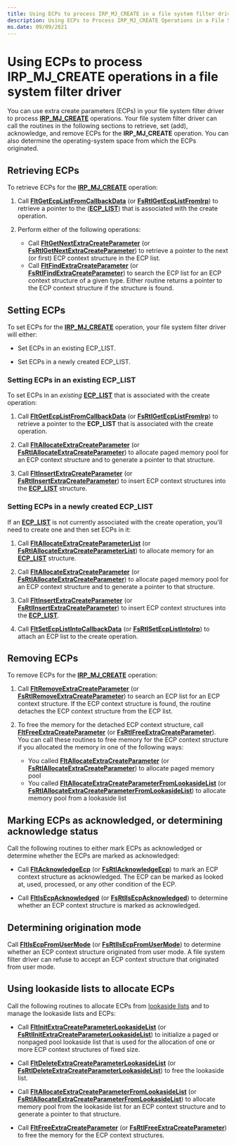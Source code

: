```yaml
---
title: Using ECPs to process IRP_MJ_CREATE in a file system filter driver
description: Using ECPs to Process IRP_MJ_CREATE Operations in a File System Filter Driver
ms.date: 09/09/2021
---
```


# Using ECPs to process IRP_MJ_CREATE operations in a file system filter driver

You can use extra create parameters (ECPs) in your file system filter driver to process [**IRP_MJ_CREATE**](./irp-mj-create.md) operations. Your file system filter driver can call the routines in the following sections to retrieve, set (add), acknowledge, and remove ECPs for the **IRP_MJ_CREATE** operation. You can also determine the operating-system space from which the ECPs originated.

## Retrieving ECPs

To retrieve ECPs for the [**IRP_MJ_CREATE**](./irp-mj-create.md) operation:

1. Call [**FltGetEcpListFromCallbackData**](/windows-hardware/drivers/ddi/fltkernel/nf-fltkernel-fltgetecplistfromcallbackdata) (or [**FsRtlGetEcpListFromIrp**](/windows-hardware/drivers/ddi/ntifs/nf-ntifs-fsrtlgetecplistfromirp)) to retrieve a pointer to the ([**ECP_LIST**](/previous-versions/windows/hardware/drivers/ff540148(v=vs.85))) that is associated with the create operation.

2. Perform either of the following operations:
    - Call [**FltGetNextExtraCreateParameter**](/windows-hardware/drivers/ddi/fltkernel/nf-fltkernel-fltgetnextextracreateparameter) (or [**FsRtlGetNextExtraCreateParameter**](/windows-hardware/drivers/ddi/ntifs/nf-ntifs-fsrtlgetnextextracreateparameter)) to retrieve a pointer to the next (or first) ECP context structure in the ECP list.
    - Call [**FltFindExtraCreateParameter**](/windows-hardware/drivers/ddi/fltkernel/nf-fltkernel-fltfindextracreateparameter) (or [**FsRtlFindExtraCreateParameter**](/windows-hardware/drivers/ddi/ntifs/nf-ntifs-fsrtlfindextracreateparameter)) to search the ECP list for an ECP context structure of a given type. Either routine returns a pointer to the ECP context structure if the structure is found.

## Setting ECPs

To set ECPs for the [**IRP_MJ_CREATE**](./irp-mj-create.md) operation, your file system filter driver will either:

- Set ECPs in an existing ECP_LIST.

- Set ECPs in a newly created ECP_LIST.

### Setting ECPs in an existing ECP_LIST

To set ECPs in an *existing* [**ECP_LIST**](/previous-versions/windows/hardware/drivers/ff540148(v=vs.85)) that is associated with the create operation:

1. Call [**FltGetEcpListFromCallbackData**](/windows-hardware/drivers/ddi/fltkernel/nf-fltkernel-fltgetecplistfromcallbackdata) (or [**FsRtlGetEcpListFromIrp**](/windows-hardware/drivers/ddi/ntifs/nf-ntifs-fsrtlgetecplistfromirp)) to retrieve a pointer to the **ECP_LIST** that is associated with the create operation.

2. Call [**FltAllocateExtraCreateParameter**](/windows-hardware/drivers/ddi/fltkernel/nf-fltkernel-fltallocateextracreateparameter) (or [**FsRtlAllocateExtraCreateParameter**](/windows-hardware/drivers/ddi/ntifs/nf-ntifs-fsrtlallocateextracreateparameter)) to allocate paged memory pool for an ECP context structure and to generate a pointer to that structure.

3. Call [**FltInsertExtraCreateParameter**](/windows-hardware/drivers/ddi/fltkernel/nf-fltkernel-fltinsertextracreateparameter) (or [**FsRtlInsertExtraCreateParameter**](/windows-hardware/drivers/ddi/ntifs/nf-ntifs-fsrtlinsertextracreateparameter)) to insert ECP context structures into the [**ECP_LIST**](/previous-versions/windows/hardware/drivers/ff540148(v=vs.85)) structure.

### Setting ECPs in a newly created ECP_LIST

If an [**ECP_LIST**](/previous-versions/windows/hardware/drivers/ff540148(v=vs.85)) is not currently associated with the create operation, you'll need to create one and then set ECPs in it:

1. Call [**FltAllocateExtraCreateParameterList**](/windows-hardware/drivers/ddi/fltkernel/nf-fltkernel-fltallocateextracreateparameterlist) (or [**FsRtlAllocateExtraCreateParameterList**](/windows-hardware/drivers/ddi/ntifs/nf-ntifs-fsrtlallocateextracreateparameterlist)) to allocate memory for an [**ECP_LIST**](/previous-versions/windows/hardware/drivers/ff540148(v=vs.85)) structure.

2. Call [**FltAllocateExtraCreateParameter**](/windows-hardware/drivers/ddi/fltkernel/nf-fltkernel-fltallocateextracreateparameter) (or [**FsRtlAllocateExtraCreateParameter**](/windows-hardware/drivers/ddi/ntifs/nf-ntifs-fsrtlallocateextracreateparameter)) to allocate paged memory pool for an ECP context structure and to generate a pointer to that structure.

3. Call [**FltInsertExtraCreateParameter**](/windows-hardware/drivers/ddi/fltkernel/nf-fltkernel-fltinsertextracreateparameter) (or [**FsRtlInsertExtraCreateParameter**](/windows-hardware/drivers/ddi/ntifs/nf-ntifs-fsrtlinsertextracreateparameter)) to insert ECP context structures into the [**ECP_LIST**](/previous-versions/windows/hardware/drivers/ff540148(v=vs.85)).

4. Call [**FltSetEcpListIntoCallbackData**](/windows-hardware/drivers/ddi/fltkernel/nf-fltkernel-fltsetecplistintocallbackdata) (or [**FsRtlSetEcpListIntoIrp**](/windows-hardware/drivers/ddi/ntifs/nf-ntifs-fsrtlsetecplistintoirp)) to attach an ECP list to the create operation.

## Removing ECPs

To remove ECPs for the [**IRP_MJ_CREATE**](./irp-mj-create.md) operation:

1. Call [**FltRemoveExtraCreateParameter**](/windows-hardware/drivers/ddi/fltkernel/nf-fltkernel-fltremoveextracreateparameter) (or [**FsRtlRemoveExtraCreateParameter**](/windows-hardware/drivers/ddi/ntifs/nf-ntifs-fsrtlremoveextracreateparameter)) to search an ECP list for an ECP context structure. If the ECP context structure is found, the routine detaches the ECP context structure from the ECP list.

2. To free the memory for the detached ECP context structure, call [**FltFreeExtraCreateParameter**](/windows-hardware/drivers/ddi/fltkernel/nf-fltkernel-fltfreeextracreateparameter) (or [**FsRtlFreeExtraCreateParameter**](/windows-hardware/drivers/ddi/ntifs/nf-ntifs-fsrtlfreeextracreateparameter)). You can call these routines to free memory for the ECP context structure if you allocated the memory in one of the following ways:

    - You called [**FltAllocateExtraCreateParameter**](/windows-hardware/drivers/ddi/fltkernel/nf-fltkernel-fltallocateextracreateparameter) (or [**FsRtlAllocateExtraCreateParameter**](/windows-hardware/drivers/ddi/ntifs/nf-ntifs-fsrtlallocateextracreateparameter)) to allocate paged memory pool
    - You called [**FltAllocateExtraCreateParameterFromLookasideList**](/windows-hardware/drivers/ddi/fltkernel/nf-fltkernel-fltallocateextracreateparameterfromlookasidelist) (or [**FsRtlAllocateExtraCreateParameterFromLookasideList**](/windows-hardware/drivers/ddi/ntifs/nf-ntifs-fsrtlallocateextracreateparameterfromlookasidelist)) to allocate memory pool from a lookaside list

## Marking ECPs as acknowledged, or determining acknowledge status

Call the following routines to either mark ECPs as acknowledged or determine whether the ECPs are marked as acknowledged:

- Call [**FltAcknowledgeEcp**](/windows-hardware/drivers/ddi/fltkernel/nf-fltkernel-fltacknowledgeecp) (or [**FsRtlAcknowledgeEcp**](/windows-hardware/drivers/ddi/ntifs/nf-ntifs-fsrtlacknowledgeecp)) to mark an ECP context structure as acknowledged. The ECP can be marked as looked at, used, processed, or any other condition of the ECP.

- Call [**FltIsEcpAcknowledged**](/windows-hardware/drivers/ddi/fltkernel/nf-fltkernel-fltisecpacknowledged) (or [**FsRtlIsEcpAcknowledged**](/windows-hardware/drivers/ddi/ntifs/nf-ntifs-fsrtlisecpacknowledged)) to determine whether an ECP context structure is marked as acknowledged.

## Determining origination mode

Call [**FltIsEcpFromUserMode**](/windows-hardware/drivers/ddi/fltkernel/nf-fltkernel-fltisecpfromusermode) (or [**FsRtlIsEcpFromUserMode**](/windows-hardware/drivers/ddi/ntifs/nf-ntifs-fsrtlisecpfromusermode)) to determine whether an ECP context structure originated from user mode. A file system filter driver can refuse to accept an ECP context structure that originated from user mode.

## Using lookaside lists to allocate ECPs

Call the following routines to allocate ECPs from [lookaside lists](../kernel/using-lookaside-lists.md) and to manage the lookaside lists and ECPs:

- Call [**FltInitExtraCreateParameterLookasideList**](/windows-hardware/drivers/ddi/fltkernel/nf-fltkernel-fltinitextracreateparameterlookasidelist) (or [**FsRtlInitExtraCreateParameterLookasideList**](/windows-hardware/drivers/ddi/ntifs/nf-ntifs-fsrtlinitextracreateparameterlookasidelist)) to initialize a paged or nonpaged pool lookaside list that is used for the allocation of one or more ECP context structures of fixed size.

- Call [**FltDeleteExtraCreateParameterLookasideList**](/windows-hardware/drivers/ddi/fltkernel/nf-fltkernel-fltdeleteextracreateparameterlookasidelist) (or [**FsRtlDeleteExtraCreateParameterLookasideList**](/windows-hardware/drivers/ddi/ntifs/nf-ntifs-fsrtldeleteextracreateparameterlookasidelist)) to free the lookaside list.

- Call [**FltAllocateExtraCreateParameterFromLookasideList**](/windows-hardware/drivers/ddi/fltkernel/nf-fltkernel-fltallocateextracreateparameterfromlookasidelist) (or [**FsRtlAllocateExtraCreateParameterFromLookasideList**](/windows-hardware/drivers/ddi/ntifs/nf-ntifs-fsrtlallocateextracreateparameterfromlookasidelist)) to allocate memory pool from the lookaside list for an ECP context structure and to generate a pointer to that structure.

- Call [**FltFreeExtraCreateParameter**](/windows-hardware/drivers/ddi/fltkernel/nf-fltkernel-fltfreeextracreateparameter) (or [**FsRtlFreeExtraCreateParameter**](/windows-hardware/drivers/ddi/ntifs/nf-ntifs-fsrtlfreeextracreateparameter)) to free the memory for the ECP context structures.
